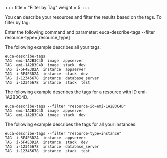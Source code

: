 +++
title = "Filter by Tag"
weight = 5
+++

You can describe your resources and filter the results based on the tags. To filter by tag: 

Enter the following command and parameter: 
    euca-describe-tags --filter resource-type=[resource_type]

The following example describes all your tags. 


    euca-describe-tags
    TAG  emi-1A2B3C4D  image  appserver
    TAG  emi-1A2B3C4D  image  stack  dev
    TAG  i-5F4E3D2A  instance  appserver
    TAG  i-5F4E3D2A  instance  stack  dev
    TAG  i-12345678  instance  database_server
    TAG  i-12345678  instance  stack  test

The following example describes the tags for a resource with ID emi-1A2B3C4D. 


    euca-describe-tags --filter "resource-id=emi-1A2B3C4D"
    TAG  emi-1A2B3C4D  image  appserver
    TAG  emi-1A2B3C4D  image  stack  dev

The following example describes the tags for all your instances. 


    euca-describe-tags --filter "resource-type=instance"
    TAG  i-5F4E3D2A  instance  appserver
    TAG  i-5F4E3D2A  instance  stack  dev
    TAG  i-12345678  instance  database_server
    TAG  i-12345678  instance  stack  test


